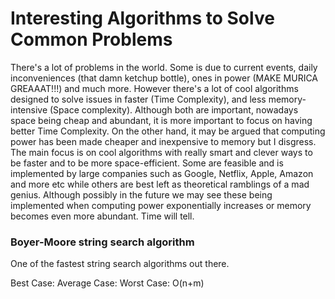 # Interesting Algorithms to Solve Common Problems
There's a lot of problems in the world. Some is due to current events, daily inconveniences (that damn ketchup bottle), ones in power (MAKE MURICA GREAAAT!!!) and much more.
However there's a lot of cool algorithms designed to solve issues in faster (Time Complexity), and less memory-intensive (Space complexity). Although both are important, nowadays space being
cheap and abundant, it is more important to focus on having better Time Complexity. On the other hand, it may be argued that computing power has been made cheaper and inexpensive to 
memory but I disgress. The main focus is on cool algorithms with really smart and clever ways to be faster and to be more space-efficient. Some are feasible and is implemented by large companies
such as Google, Netflix, Apple, Amazon and more etc while others are best left as theoretical ramblings of a mad genius. Although possibly in the future we may see these being implemented when
computing power exponentially increases or memory becomes even more abundant. Time will tell.


### Boyer-Moore string search algorithm
One of the fastest string search algorithms out there.

Best Case:
Average Case:
Worst Case: O(n+m)